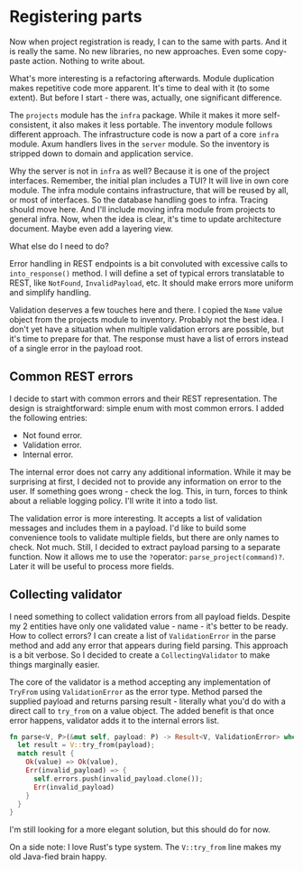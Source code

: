 # Registering parts

Now when project registration is ready, I can to the same with parts. And it is really the same. No new libraries, no new approaches. Even some copy-paste action. Nothing to write about.

What's more interesting is a refactoring afterwards. Module duplication makes repetitive code more apparent. It's time to deal with it (to some extent). But before I start - there was, actually, one significant difference.

The `projects` module has the `infra` package. While it makes it more self-consistent, it also makes it less portable. The inventory module follows different approach. The infrastructure code is now a part of a core `infra` module. Axum handlers lives in the `server` module. So the inventory is stripped down to domain and application service.

Why the server is not in `infra` as well? Because it is one of the project interfaces. Remember, the initial plan includes a TUI? It will live in own core module. The infra module contains infrastructure, that will be reused by all, or most of interfaces. So the database handling goes to infra. Tracing should move here. And I'll include moving infra module from projects to general infra. Now, when the idea is clear, it's time to update architecture document. Maybe even add a layering view.

What else do I need to do?

Error handling in REST endpoints is a bit convoluted with excessive calls to `into_response()` method. I will define a set of typical errors translatable to REST, like `NotFound`, `InvalidPayload`, etc. It should make errors more uniform and simplify handling.

Validation deserves a few touches here and there. I copied the `Name` value object from the projects module to inventory. Probably not the best idea. I don't yet have a situation when multiple validation errors are possible, but it's time to prepare for that. The response must have a list of errors instead of a single error in the payload root.

## Common REST errors

I decide to start with common errors and their REST representation. The design is straightforward: simple enum with most common errors. I added the following entries:

- Not found error.
- Validation error.
- Internal error.

The internal error does not carry any additional information. While it may be surprising at first, I decided not to provide any information on error to the user. If something goes wrong - check the log. This, in turn, forces to think about a reliable logging policy. I'll write it into a todo list.

The validation error is more interesting. It accepts a list of validation messages and includes them in a payload. I'd like to build some convenience tools to validate multiple fields, but there are only names to check. Not much. Still, I decided to extract payload parsing to a separate function. Now it allows me to use the `?`operator: `parse_project(command)?`. Later it will be useful to process more fields.

## Collecting validator

I need something to collect validation errors from all payload fields. Despite my 2 entities have only one validated value - name - it's better to be ready. How to collect errors? I can create a list of `ValidationError` in the parse method and add any error that appears during field parsing. This approach is a bit verbose. So I decided to create a `CollectingValidator` to make things marginally easier.

The core of the validator is a method accepting any implementation of `TryFrom` using `ValidationError` as the error type. Method parsed the supplied payload and returns parsing result - literally what you'd do with a direct call to `try_from` on a value object. The added benefit is that once error happens, validator adds it to the internal errors list.

```rust
fn parse<V, P>(&mut self, payload: P) -> Result<V, ValidationError> where V: TryFrom<P, Error = ValidationError> {
  let result = V::try_from(payload);
  match result {
    Ok(value) => Ok(value),
    Err(invalid_payload) => {
      self.errors.push(invalid_payload.clone());
      Err(invalid_payload)
    }
  }
}
```

I'm still looking for a more elegant solution, but this should do for now.

On a side note: I love Rust's type system. The `V::try_from` line makes my old Java-fied brain happy.

